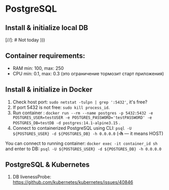 # PostgreSQL

## Install & initialize local DB

[//]: #<TODO write instalation description>
Not today )))

## Container requirements:

- RAM min: 100, max: 250
- CPU min: 0.1, max: 0.3 (это ограничение тормозит старт приложения)

## Install & initialize in Docker

1. Check host port: `sudo netstat -tulpn | grep ':5432'`, it's free?
2. If port 5432 is not free: `sudo kill process_id`.
3. Run
   container : `docker run --rm --name postgres -p 5432:5432 -e POSTGRES_USER=testUSER -e POSTGRES_PASSWORD='testPASSWORD' -e POSTGRES_DB=testDB -d postgres:14.1-alpine3.15`
   .
4. Connect to containerized PostgreSQL using CLI: `psql -U ${POSTGRES_USER} -d ${POSTGRES_DB} -h 0.0.0.0` (**-h** —
   it means HOST)

You can connect to running container: `docker exec -it container_id sh` and enter to DB: `psql -U ${POSTGRES_USER} -d ${POSTGRES_DB} -h 0.0.0.0`

## PostgreSQL & Kubernetes

1. DB livenessProbe: https://github.com/kubernetes/kubernetes/issues/40846



